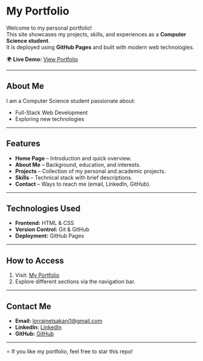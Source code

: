 # My Portfolio

Welcome to my personal portfolio!  
This site showcases my projects, skills, and experiences as a **Computer Science student**.  
It is deployed using **GitHub Pages** and built with modern web technologies.

🌍 **Live Demo:** [View Portfolio](https://lorraine14.github.io/Lorraine.github.io/)

---

## About Me
I am a Computer Science student passionate about:
- Full-Stack Web Development
- Exploring new technologies
  
---

## Features
- **Home Page** – Introduction and quick overview.
- **About Me** – Background, education, and interests.
- **Projects** – Collection of my personal and academic projects.
- **Skills** – Technical stack with brief descriptions.
- **Contact** – Ways to reach me (email, LinkedIn, GitHub).

---

## Technologies Used
- **Frontend:** HTML & CSS
- **Version Control:** Git & GitHub
- **Deployment:** GitHub Pages
  
---

## How to Access
1. Visit: [My Portfolio](https://lorraine14.github.io/Lorraine.github.io/)
2. Explore different sections via the navigation bar.

---

## Contact Me
- **Email:** lorrainetsakani1@gmail.com  
- **LinkedIn:** [LinkedIn](https://www.linkedin.com/in/tsakane-lorraine-ngwenya-b42a5a272/)  
- **GitHub:** [GitHub](https://github.com/Lorraine14)  

---

⭐ If you like my portfolio, feel free to star this repo!
